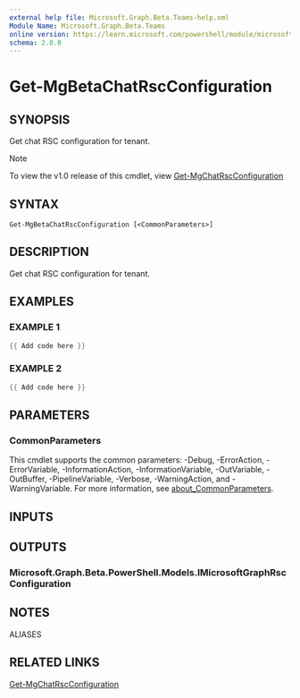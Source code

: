 ```yaml
---
external help file: Microsoft.Graph.Beta.Teams-help.xml
Module Name: Microsoft.Graph.Beta.Teams
online version: https://learn.microsoft.com/powershell/module/microsoft.graph.beta.teams/get-mgbetachatrscconfiguration
schema: 2.0.0
---
```


# Get-MgBetaChatRscConfiguration

## SYNOPSIS
Get chat RSC configuration for tenant.

> [!NOTE]
> To view the v1.0 release of this cmdlet, view [Get-MgChatRscConfiguration](/powershell/module/Microsoft.Graph.Teams/Get-MgChatRscConfiguration?view=graph-powershell-v1.0)

## SYNTAX

```
Get-MgBetaChatRscConfiguration [<CommonParameters>]
```

## DESCRIPTION
Get chat RSC configuration for tenant.

## EXAMPLES

### EXAMPLE 1
```powershell
{{ Add code here }}
```

### EXAMPLE 2
```powershell
{{ Add code here }}
```

## PARAMETERS

### CommonParameters
This cmdlet supports the common parameters: -Debug, -ErrorAction, -ErrorVariable, -InformationAction, -InformationVariable, -OutVariable, -OutBuffer, -PipelineVariable, -Verbose, -WarningAction, and -WarningVariable. For more information, see [about_CommonParameters](http://go.microsoft.com/fwlink/?LinkID=113216).

## INPUTS

## OUTPUTS

### Microsoft.Graph.Beta.PowerShell.Models.IMicrosoftGraphRscConfiguration
## NOTES

ALIASES

## RELATED LINKS
[Get-MgChatRscConfiguration](/powershell/module/Microsoft.Graph.Teams/Get-MgChatRscConfiguration?view=graph-powershell-v1.0)
